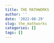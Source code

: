 ```yaml
---
title: THE MATHWORKS
author: ''
date: '2022-08-29'
slug: the_mathworks
categories: []
tags: []
---
```

